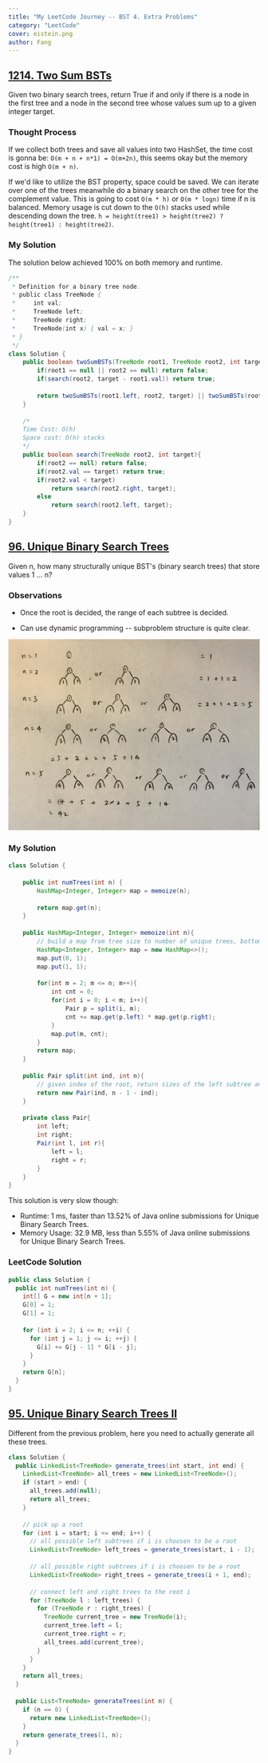 ```yaml
---
title: "My LeetCode Journey -- BST 4. Extra Problems"
category: "LeetCode"
cover: eistein.png
author: Fang 
---
```


## [1214. Two Sum BSTs](https://leetcode.com/problems/two-sum-bsts/)
Given two binary search trees, return True if and only if there is a node in the first tree and a node in the second tree whose values sum up to a given integer target.

### Thought Process

If we collect both trees and save all values into two HashSet, the time cost is gonna be: `O(m + n + n*1) = O(m+2n)`, this seems okay but the memory cost is high `O(m + n)`.

If we'd like to utilize the BST property, space could be saved. We can iterate over one of the trees meanwhile do a binary search on the other tree for the complement value. This is going to cost `O(m * h)` or `O(m * logn)` time if n is balanced. Memory usage is cut down to the `O(h)` stacks used while descending down the tree. `h = height(tree1) > height(tree2) ? height(tree1) : height(tree2)`.

### My Solution

The solution below achieved 100% on both memory and runtime.

```java
/**
 * Definition for a binary tree node.
 * public class TreeNode {
 *     int val;
 *     TreeNode left;
 *     TreeNode right;
 *     TreeNode(int x) { val = x; }
 * }
 */
class Solution {
    public boolean twoSumBSTs(TreeNode root1, TreeNode root2, int target) {
        if(root1 == null || root2 == null) return false;
        if(search(root2, target - root1.val)) return true; 
        
        return twoSumBSTs(root1.left, root2, target) || twoSumBSTs(root1.right, root2, target);
    }
    
    /*
    Time Cost: O(h)
    Space cost: O(h) stacks
    */
    public boolean search(TreeNode root2, int target){
        if(root2 == null) return false;
        if(root2.val == target) return true;
        if(root2.val < target) 
            return search(root2.right, target);
        else 
            return search(root2.left, target);
    }
}
```

## [96. Unique Binary Search Trees](https://leetcode.com/problems/unique-binary-search-trees/)

Given n, how many structurally unique BST's (binary search trees) that store values 1 ... n?

### Observations

* Once the root is decided, the range of each subtree is decided.

* Can use dynamic programming -- subproblem structure is quite clear.

![Bottom-up](./unique_bsts.jpg)

### My Solution

```java
class Solution {
    
    public int numTrees(int n) {
        HashMap<Integer, Integer> map = memoize(n);
        
        return map.get(n);
    }
    
    public HashMap<Integer, Integer> memoize(int n){
        // build a map from tree size to number of unique trees, bottom-up
        HashMap<Integer, Integer> map = new HashMap<>();
        map.put(0, 1); 
        map.put(1, 1);
        
        for(int m = 2; m <= n; m++){
            int cnt = 0;
            for(int i = 0; i < m; i++){
                Pair p = split(i, m);
                cnt += map.get(p.left) * map.get(p.right);
            }
            map.put(m, cnt);
        }
        return map;
    }
    
    public Pair split(int ind, int n){
        // given index of the root, return sizes of the left subtree and the right subtree
        return new Pair(ind, n - 1 - ind);
    }

    private class Pair{
        int left;
        int right;
        Pair(int l, int r){
            left = l;
            right = r;
        }
    }
}
```

This solution is very slow though:

* Runtime: 1 ms, faster than 13.52% of Java online submissions for Unique Binary Search Trees.
* Memory Usage: 32.9 MB, less than 5.55% of Java online submissions for Unique Binary Search Trees.

### LeetCode Solution
```java
public class Solution {
  public int numTrees(int n) {
    int[] G = new int[n + 1];
    G[0] = 1;
    G[1] = 1;

    for (int i = 2; i <= n; ++i) {
      for (int j = 1; j <= i; ++j) {
        G[i] += G[j - 1] * G[i - j];
      }
    }
    return G[n];
  }
}
```

## [95. Unique Binary Search Trees II](https://leetcode.com/problems/unique-binary-search-trees-ii/)
Different from the previous problem, here you need to actually generate all these trees.

```java 
class Solution {
  public LinkedList<TreeNode> generate_trees(int start, int end) {
    LinkedList<TreeNode> all_trees = new LinkedList<TreeNode>();
    if (start > end) {
      all_trees.add(null);
      return all_trees;
    }

    // pick up a root
    for (int i = start; i <= end; i++) {
      // all possible left subtrees if i is choosen to be a root
      LinkedList<TreeNode> left_trees = generate_trees(start, i - 1);

      // all possible right subtrees if i is choosen to be a root
      LinkedList<TreeNode> right_trees = generate_trees(i + 1, end);

      // connect left and right trees to the root i
      for (TreeNode l : left_trees) {
        for (TreeNode r : right_trees) {
          TreeNode current_tree = new TreeNode(i);
          current_tree.left = l;
          current_tree.right = r;
          all_trees.add(current_tree);
        }
      }
    }
    return all_trees;
  }

  public List<TreeNode> generateTrees(int n) {
    if (n == 0) {
      return new LinkedList<TreeNode>();
    }
    return generate_trees(1, n);
  }
}
```
